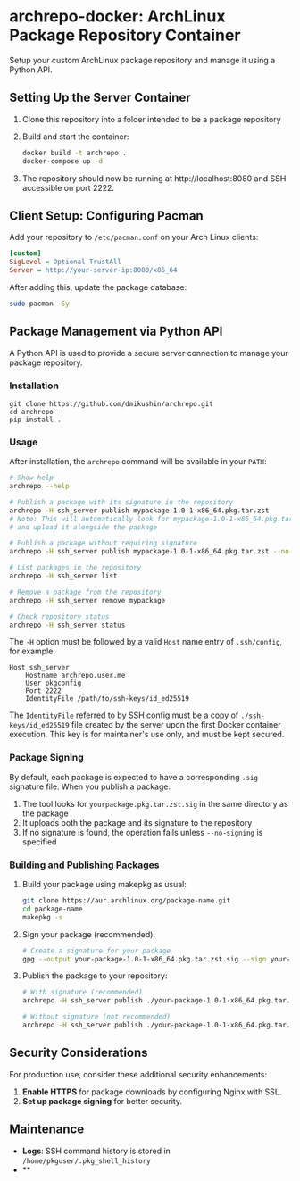# archrepo-docker: ArchLinux Package Repository Container

Setup your custom ArchLinux package repository and manage it using a Python API.


## Setting Up the Server Container

1. Clone this repository into a folder intended to be a package repository

2. Build and start the container:

   ```bash
   docker build -t archrepo .
   docker-compose up -d
   ```

3. The repository should now be running at http://localhost:8080 and SSH accessible on port 2222.


## Client Setup: Configuring Pacman

Add your repository to `/etc/pacman.conf` on your Arch Linux clients:

```ini
[custom]
SigLevel = Optional TrustAll
Server = http://your-server-ip:8080/x86_64
```

After adding this, update the package database:

```bash
sudo pacman -Sy
```


## Package Management via Python API

A Python API is used to provide a secure server connection to manage your package repository.

### Installation

```
git clone https://github.com/dmikushin/archrepo.git
cd archrepo
pip install .
```

### Usage

After installation, the `archrepo` command will be available in your `PATH`:

```bash
# Show help
archrepo --help

# Publish a package with its signature in the repository
archrepo -H ssh_server publish mypackage-1.0-1-x86_64.pkg.tar.zst
# Note: This will automatically look for mypackage-1.0-1-x86_64.pkg.tar.zst.sig
# and upload it alongside the package

# Publish a package without requiring signature
archrepo -H ssh_server publish mypackage-1.0-1-x86_64.pkg.tar.zst --no-signing

# List packages in the repository
archrepo -H ssh_server list

# Remove a package from the repository
archrepo -H ssh_server remove mypackage

# Check repository status
archrepo -H ssh_server status
```

The `-H` option must be followed by a valid `Host` name entry of `.ssh/config`, for example:

```
Host ssh_server
    Hostname archrepo.user.me
    User pkgconfig
    Port 2222
    IdentityFile /path/to/ssh-keys/id_ed25519
```

The `IdentityFile` referred to by SSH config must be a copy of `./ssh-keys/id_ed25519` file created by the server upon the first Docker container execution. This key is for maintainer's use only, and must be kept secured.

### Package Signing

By default, each package is expected to have a corresponding `.sig` signature file. When you publish a package:

1. The tool looks for `yourpackage.pkg.tar.zst.sig` in the same directory as the package
2. It uploads both the package and its signature to the repository
3. If no signature is found, the operation fails unless `--no-signing` is specified

### Building and Publishing Packages

1. Build your package using makepkg as usual:

   ```bash
   git clone https://aur.archlinux.org/package-name.git
   cd package-name
   makepkg -s
   ```

2. Sign your package (recommended):

   ```bash
   # Create a signature for your package
   gpg --output your-package-1.0-1-x86_64.pkg.tar.zst.sig --sign your-package-1.0-1-x86_64.pkg.tar.zst
   ```

3. Publish the package to your repository:

   ```bash
   # With signature (recommended)
   archrepo -H ssh_server publish ./your-package-1.0-1-x86_64.pkg.tar.zst
   
   # Without signature (not recommended)
   archrepo -H ssh_server publish ./your-package-1.0-1-x86_64.pkg.tar.zst --no-signing
   ```


## Security Considerations

For production use, consider these additional security enhancements:

1. **Enable HTTPS** for package downloads by configuring Nginx with SSL.
2. **Set up package signing** for better security.


## Maintenance

- **Logs**: SSH command history is stored in `/home/pkguser/.pkg_shell_history`
- **
